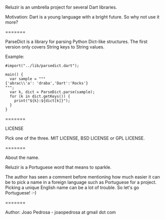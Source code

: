 
Reluzir is an umbrella project for several Dart libraries.

Motivation: Dart is a young language with a bright future. So why not use it
more?

=======

ParseDict is a library for parsing Python Dict-like structures. The first
version only covers String keys to String values.

Example:

    #import("../lib/parsedict.dart");

    main() {
      var sample = """
    {'abrac\\'a': 'draba','Dart':'Rocks'}
    """;
      var k, dict = ParseDict.parse(sample);
      for (k in dict.getKeys()) {
        print("${k}:${dict[k]}");
      }
    }

=======

LICENSE

Pick one of the three. MIT LICENSE, BSD LICENSE or GPL LICENSE.

=======

About the name.

Reluzir is a Portuguese word that means to sparkle.

The author has seen a comment before mentioning how much easier it can be to
pick a name in a foreign language such as Portuguese for a project. Picking a 
unique English name can be a lot of trouble. So let's go Portuguese! :-)

=======

Author: Joao Pedrosa - joaopedrosa at gmail dot com



